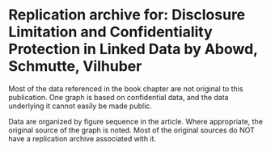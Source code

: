 # Replication archive for: Disclosure Limitation and Confidentiality Protection in Linked Data by Abowd, Schmutte, Vilhuber

Most of the data referenced in the book chapter are not original to this publication. One graph is based on confidential data, and the data underlying it cannot easily be made public. 

Data are organized by figure sequence in the article. Where appropriate, the original source of the graph is noted. Most of the original sources do NOT have a replication archive associated with it.

